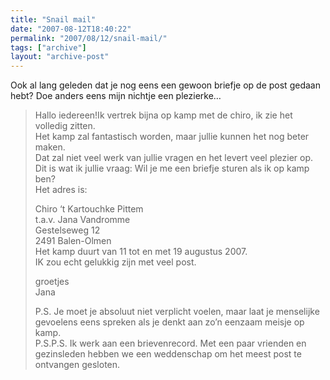 ```yaml
---
title: "Snail mail"
date: "2007-08-12T18:40:22"
permalink: "2007/08/12/snail-mail/"
tags: ["archive"]
layout: "archive-post"
---
```

Ook al lang geleden dat je nog eens een gewoon briefje op de post gedaan hebt? Doe anders eens mijn nichtje een plezierke…

> Hallo iedereen!Ik vertrek bijna op kamp met de chiro, ik zie het volledig zitten.  
> Het kamp zal fantastisch worden, maar jullie kunnen het nog beter maken.  
> Dat zal niet veel werk van jullie vragen en het levert veel plezier op.  
> Dit is wat ik jullie vraag: Wil je me een briefje sturen als ik op kamp ben?  
> Het adres is:
>
> Chiro ‘t Kartouchke Pittem  
> t.a.v. Jana Vandromme  
> Gestelseweg 12  
> 2491 Balen-Olmen  
> Het kamp duurt van 11 tot en met 19 augustus 2007.  
> IK zou echt gelukkig zijn met veel post.
>
> groetjes  
> Jana
>
> P.S. Je moet je absoluut niet verplicht voelen, maar laat je menselijke gevoelens eens spreken als je denkt aan zo’n eenzaam meisje op kamp.  
> P.S.P.S. Ik werk aan een brievenrecord. Met een paar vrienden en gezinsleden hebben we een weddenschap om het meest post te ontvangen gesloten.
